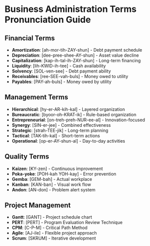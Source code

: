 # Business Administration Terms Pronunciation Guide

## Financial Terms
- **Amortization**: [ah-mor-tih-ZAY-shun] - Debt payment schedule
- **Depreciation**: [dee-pree-shee-AY-shun] - Asset value decline
- **Capitalization**: [kap-ih-tal-ih-ZAY-shun] - Long-term financing
- **Liquidity**: [lih-KWID-ih-tee] - Cash availability
- **Solvency**: [SOL-ven-see] - Debt payment ability
- **Receivables**: [ree-SEE-vah-buls] - Money owed to utility
- **Payables**: [PAY-ah-buls] - Money owed by utility

## Management Terms
- **Hierarchical**: [hy-er-AR-kih-kal] - Layered organization
- **Bureaucratic**: [byoor-oh-KRAT-ik] - Rule-based organization
- **Entrepreneurial**: [on-treh-preh-NUR-ee-al] - Innovation-focused
- **Synergy**: [SIN-er-jee] - Combined effectiveness
- **Strategic**: [strah-TEE-jik] - Long-term planning
- **Tactical**: [TAK-tih-kal] - Short-term actions
- **Operational**: [op-er-AY-shun-al] - Day-to-day activities

## Quality Terms
- **Kaizen**: [KY-zen] - Continuous improvement
- **Poka-yoke**: [POH-kah YOH-kay] - Error prevention
- **Gemba**: [GEM-bah] - Actual workplace
- **Kanban**: [KAN-ban] - Visual work flow
- **Andon**: [AN-don] - Problem alert system

## Project Management
- **Gantt**: [GANT] - Project schedule chart
- **PERT**: [PERT] - Program Evaluation Review Technique
- **CPM**: [C-P-M] - Critical Path Method
- **Agile**: [AJ-ile] - Flexible project approach
- **Scrum**: [SKRUM] - Iterative development